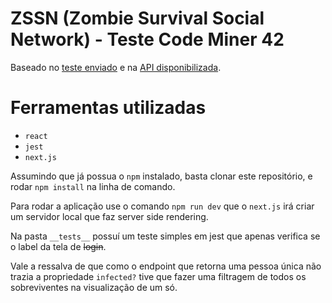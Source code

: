 # ZSSN (Zombie Survival Social Network) - Teste Code Miner 42

Baseado no [teste enviado](https://gist.github.com/akitaonrails/694fc9e85735c400d7e0dc8e79576288) e na [API disponibilizada](http://zssn-backend-example.herokuapp.com/swagger-api/index.html).

# Ferramentas utilizadas
- `react`
- `jest`
- `next.js`

Assumindo que já possua o `npm` instalado, basta clonar este repositório, e rodar `npm install` na linha de comando.

Para rodar a aplicação use o comando `npm run dev` que o `next.js` irá criar um servidor local que faz server side rendering.

Na pasta `__tests__` possuí um teste simples em jest que apenas verifica se o label da tela de ~~login~~.

Vale a ressalva de que como o endpoint que retorna uma pessoa única não trazia a propriedade `infected?` tive que fazer uma filtragem de todos os sobreviventes na visualização de um só.